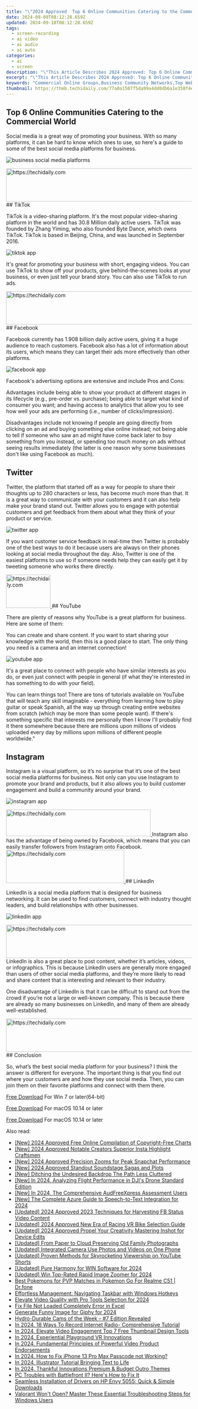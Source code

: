 ```yaml
---
title: "\"2024 Approved  Top 6 Online Communities Catering to the Commercial World\""
date: 2024-09-09T08:12:28.659Z
updated: 2024-09-10T08:12:28.659Z
tags: 
  - screen-recording
  - ai video
  - ai audio
  - ai auto
categories: 
  - ai
  - screen
description: "\"This Article Describes 2024 Approved: Top 6 Online Communities Catering to the Commercial World\""
excerpt: "\"This Article Describes 2024 Approved: Top 6 Online Communities Catering to the Commercial World\""
keywords: "Commercial Online Groups,Business Community Networks,Top Web Commerce Sites,Online Trade Forums,Professional Digital Communities,Global Biz Forum Hubs,Commerce Interaction Platforms,Biz Online Networks,Commerce Community Hubs,Top Market Forums,Global Business Groups,Trade & Tech Sites,Professional Web Orgs,Digital Business Spaces"
thumbnail: https://thmb.techidaily.com/77a0a1507f5da99a4dd0db6a1e358f4e656bf9fb2de63da75eb278005236e188.jpg
---
```


## Top 6 Online Communities Catering to the Commercial World

Social media is a great way of promoting your business. With so many platforms, it can be hard to know which ones to use, so here's a guide to some of the best social media platforms for business.

![business social media platforms](https://images.wondershare.com/filmora/article-images/2022/09/business-social-media-platforms.jpg)

<!-- affiliate ads begin -->
<a href="https://appsumo.8odi.net/c/5597632/2132161/7443" target="_top" id="2132161">
  <img src="//a.impactradius-go.com/display-ad/7443-2132161" border="0" alt="https://techidaily.com" width="728" height="90"/>
</a>
<img height="0" width="0" src="https://appsumo.8odi.net/i/5597632/2132161/7443" style="position:absolute;visibility:hidden;" border="0" />
<!-- affiliate ads end -->
## TikTok

TikTok is a video-sharing platform. It's the most popular video-sharing platform in the world and has 30.8 Million daily active users. TikTok was founded by Zhang Yiming, who also founded Byte Dance, which owns TikTok. TikTok is based in Beijing, China, and was launched in September 2016.

![tiktok app](https://images.wondershare.com/filmora/article-images/2022/09/tiktok-app.jpg)

It's great for promoting your business with short, engaging videos. You can use TikTok to show off your products, give behind-the-scenes looks at your business, or even just tell your brand story. You can also use TikTok to run ads.

<!-- affiliate ads begin -->
<a href="https://ephamedtechinc.pxf.io/c/5597632/2120866/26400?prodsku=mars" target="_top" id="2120866">
  <img src="//a.impactradius-go.com/display-ad/26400-2120866" border="0" alt="https://techidaily.com" width="728" height="90"/>
</a>
<img height="0" width="0" src="https://ephamedtechinc.pxf.io/i/5597632/2120866/26400?prodsku=mars" style="position:absolute;visibility:hidden;" border="0" />
<!-- affiliate ads end -->
## Facebook

Facebook currently has 1.908 billion daily active users, giving it a huge audience to reach customers. Facebook also has a lot of information about its users, which means they can target their ads more effectively than other platforms.

![facebook app](https://images.wondershare.com/filmora/article-images/2022/09/facebook-app.jpg)

Facebook's advertising options are extensive and include Pros and Cons:

Advantages include being able to show your product at different stages in its lifecycle (e.g., pre-order vs. purchase); being able to target what kind of consumer you want; and having access to analytics that allow you to see how well your ads are performing (i.e., number of clicks/impression).

Disadvantages include not knowing if people are going directly from clicking on an ad and buying something else online instead; not being able to tell if someone who saw an ad might have come back later to buy something from you instead, or spending too much money on ads without seeing results immediately (the latter is one reason why some businesses don't like using Facebook as much).

## Twitter

Twitter, the platform that started off as a way for people to share their thoughts up to 280 characters or less, has become much more than that. It is a great way to communicate with your customers and it can also help make your brand stand out. Twitter allows you to engage with potential customers and get feedback from them about what they think of your product or service.

![twitter app](https://images.wondershare.com/filmora/article-images/2022/09/twitter-app.jpg)

If you want customer service feedback in real-time then Twitter is probably one of the best ways to do it because users are always on their phones looking at social media throughout the day. Also, Twitter is one of the easiest platforms to use so if someone needs help they can easily get it by tweeting someone who works there directly.

<!-- affiliate ads begin -->
<a href="https://aligracehair.sjv.io/c/5597632/2135350/19272" target="_top" id="2135350">
  <img src="//a.impactradius-go.com/display-ad/19272-2135350" border="0" alt="https://techidaily.com" width="120" height="90"/>
</a>
<img height="0" width="0" src="https://aligracehair.sjv.io/i/5597632/2135350/19272" style="position:absolute;visibility:hidden;" border="0" />
<!-- affiliate ads end -->
## YouTube

There are plenty of reasons why YouTube is a great platform for business. Here are some of them:

You can create and share content. If you want to start sharing your knowledge with the world, then this is a good place to start. The only thing you need is a camera and an internet connection!

![youtube app](https://images.wondershare.com/filmora/article-images/2022/09/youtube-app.jpg)

It's a great place to connect with people who have similar interests as you do, or even just connect with people in general (if what they're interested in has something to do with your field).

You can learn things too! There are tons of tutorials available on YouTube that will teach any skill imaginable - everything from learning how to play guitar or speak Spanish, all the way up through creating entire websites from scratch (which may be more than some people want). If there's something specific that interests me personally then I know I'll probably find it there somewhere because there are millions upon millions of videos uploaded every day by millions upon millions of different people worldwide."

## Instagram

Instagram is a visual platform, so it’s no surprise that it’s one of the best social media platforms for business. Not only can you use Instagram to promote your brand and products, but it also allows you to build customer engagement and build a community around your brand.

![instagram app](https://images.wondershare.com/filmora/article-images/2022/09/instagram-app.jpg)

<!-- affiliate ads begin -->
<a href="https://aligracehair.sjv.io/c/5597632/2115949/19272" target="_top" id="2115949">
  <img src="//a.impactradius-go.com/display-ad/19272-2115949" border="0" alt="https://techidaily.com" width="392" height="72"/>
</a>
<img height="0" width="0" src="https://aligracehair.sjv.io/i/5597632/2115949/19272" style="position:absolute;visibility:hidden;" border="0" />
<!-- affiliate ads end -->
Instagram also has the advantage of being owned by Facebook, which means that you can easily transfer followers from Instagram onto Facebook.

<!-- affiliate ads begin -->
<a href="https://bluettius.sjv.io/c/5597632/2139109/17108" target="_top" id="2139109">
  <img src="//a.impactradius-go.com/display-ad/17108-2139109" border="0" alt="https://techidaily.com" width="320" height="90"/>
</a>
<img height="0" width="0" src="https://bluettius.sjv.io/i/5597632/2139109/17108" style="position:absolute;visibility:hidden;" border="0" />
<!-- affiliate ads end -->
## LinkedIn

LinkedIn is a social media platform that is designed for business networking. It can be used to find customers, connect with industry thought leaders, and build relationships with other businesses.

![linkedin app](https://images.wondershare.com/filmora/article-images/2022/09/linkedin-app.jpg)

<!-- affiliate ads begin -->
<a href="https://ephamedtechinc.pxf.io/c/5597632/2137207/26400" target="_top" id="2137207">
  <img src="//a.impactradius-go.com/display-ad/26400-2137207" border="0" alt="https://techidaily.com" width="728" height="90"/>
</a>
<img height="0" width="0" src="https://ephamedtechinc.pxf.io/i/5597632/2137207/26400" style="position:absolute;visibility:hidden;" border="0" />
<!-- affiliate ads end -->
LinkedIn is also a great place to post content, whether it’s articles, videos, or infographics. This is because LinkedIn users are generally more engaged than users of other social media platforms, and they’re more likely to read and share content that is interesting and relevant to their industry.

One disadvantage of LinkedIn is that it can be difficult to stand out from the crowd if you’re not a large or well-known company. This is because there are already so many businesses on LinkedIn, and many of them are already well-established.

<!-- affiliate ads begin -->
<a href="https://appsumo.8odi.net/c/5597632/2137395/7443" target="_top" id="2137395">
  <img src="//a.impactradius-go.com/display-ad/7443-2137395" border="0" alt="https://techidaily.com" width="728" height="90"/>
</a>
<img height="0" width="0" src="https://appsumo.8odi.net/i/5597632/2137395/7443" style="position:absolute;visibility:hidden;" border="0" />
<!-- affiliate ads end -->
## Conclusion

So, what’s the best social media platform for your business? I think the answer is different for everyone. The important thing is that you find out where your customers are and how they use social media. Then, you can join them on their favorite platforms and connect with them there.

[Free Download](https://tools.techidaily.com/wondershare/filmora/download/) For Win 7 or later(64-bit)

[Free Download](https://tools.techidaily.com/wondershare/filmora/download/) For macOS 10.14 or later

[Free Download](https://tools.techidaily.com/wondershare/filmora/download/) For macOS 10.14 or later

<ins class="adsbygoogle"
     style="display:block"
     data-ad-format="autorelaxed"
     data-ad-client="ca-pub-7571918770474297"
     data-ad-slot="1223367746"></ins>

<ins class="adsbygoogle"
     style="display:block"
     data-ad-format="autorelaxed"
     data-ad-client="ca-pub-7571918770474297"
     data-ad-slot="1223367746"></ins>



<ins class="adsbygoogle"
     style="display:block"
     data-ad-client="ca-pub-7571918770474297"
     data-ad-slot="8358498916"
     data-ad-format="auto"
     data-full-width-responsive="true"></ins>






<span class="atpl-alsoreadstyle">Also read:</span>
<div><ul>
<li><a href="https://fox-blue.techidaily.com/new-2024-approved-free-online-compilation-of-copyright-free-charts/"><u>[New] 2024 Approved Free Online Compilation of Copyright-Free Charts</u></a></li>
<li><a href="https://instagram-videos.techidaily.com/new-2024-approved-notable-creators-superior-insta-highlight-craftsmen/"><u>[New] 2024 Approved Notable Creators Superior Insta Highlight Craftsmen</u></a></li>
<li><a href="https://fox-blue.techidaily.com/new-2024-approved-precision-zooms-for-peak-snapchat-performance/"><u>[New] 2024 Approved Precision Zooms for Peak Snapchat Performance</u></a></li>
<li><a href="https://fox-blue.techidaily.com/new-2024-approved-standout-soundstage-sagas-and-plots/"><u>[New] 2024 Approved Standout Soundstage Sagas and Plots</u></a></li>
<li><a href="https://fox-blue.techidaily.com/new-ditching-the-undesired-backdrop-the-path-less-cluttered/"><u>[New] Ditching the Undesired Backdrop The Path Less Cluttered</u></a></li>
<li><a href="https://fox-blue.techidaily.com/new-in-2024-analyzing-flight-performance-in-djis-drone-standard-edition/"><u>[New] In 2024, Analyzing Flight Performance in DJI's Drone Standard Edition</u></a></li>
<li><a href="https://fox-blue.techidaily.com/new-in-2024-the-comprehensive-audfreexpress-assessment-users/"><u>[New] In 2024, The Comprehensive AudFreeXpress Assessment Users</u></a></li>
<li><a href="https://fox-blue.techidaily.com/new-the-complete-azure-guide-to-speech-to-text-integration-for-2024/"><u>[New] The Complete Azure Guide to Speech-to-Text Integration for 2024</u></a></li>
<li><a href="https://facebook-videos.techidaily.com/updated-2024-approved-2023-techniques-for-harvesting-fb-status-video-content/"><u>[Updated] 2024 Approved 2023 Techniques for Harvesting FB Status Video Content</u></a></li>
<li><a href="https://fox-blue.techidaily.com/updated-2024-approved-new-era-of-racing-vr-bike-selection-guide/"><u>[Updated] 2024 Approved New Era of Racing VR Bike Selection Guide</u></a></li>
<li><a href="https://fox-blue.techidaily.com/updated-2024-approved-propel-your-creativity-mastering-inshot-for-device-edits/"><u>[Updated] 2024 Approved Propel Your Creativity Mastering Inshot for Device Edits</u></a></li>
<li><a href="https://fox-blue.techidaily.com/updated-from-paper-to-cloud-preserving-old-family-photographs/"><u>[Updated] From Paper to Cloud Preserving Old Family Photographs</u></a></li>
<li><a href="https://fox-blue.techidaily.com/updated-integrated-camera-use-photos-and-videos-on-one-phone/"><u>[Updated] Integrated Camera Use Photos and Videos on One Phone</u></a></li>
<li><a href="https://facebook-record-videos.techidaily.com/updated-proven-methods-for-skyrocketing-viewership-on-youtube-shorts/"><u>[Updated] Proven Methods for Skyrocketing Viewership on YouTube Shorts</u></a></li>
<li><a href="https://fox-blue.techidaily.com/updated-pure-harmony-for-win-software-for-2024/"><u>[Updated] Pure Harmony for WIN Software for 2024</u></a></li>
<li><a href="https://fox-blue.techidaily.com/updated-win-top-rated-rapid-image-zoomer-for-2024/"><u>[Updated] Win Top-Rated Rapid Image Zoomer for 2024</u></a></li>
<li><a href="https://pokemon-go-android.techidaily.com/best-pokemons-for-pvp-matches-in-pokemon-go-for-realme-c51-drfone-by-drfone-virtual-android/"><u>Best Pokemons for PVP Matches in Pokemon Go For Realme C51 | Dr.fone</u></a></li>
<li><a href="https://win11-tips.techidaily.com/effortless-management-navigating-taskbar-with-windows-hotkeys/"><u>Effortless Management: Navigating Taskbar with Windows Hotkeys</u></a></li>
<li><a href="https://fox-blue.techidaily.com/elevate-video-quality-with-pro-tools-selection-for-2024/"><u>Elevate Video Quality with Pro Tools Selection for 2024</u></a></li>
<li><a href="https://phone-solutions.techidaily.com/fix-file-not-loaded-completely-error-in-excel-by-stellar-guide/"><u>Fix File Not Loaded Completely Error in Excel</u></a></li>
<li><a href="https://fox-blue.techidaily.com/generate-funny-image-for-giphy-for-2024/"><u>Generate Funny Image for Giphy for 2024</u></a></li>
<li><a href="https://extra-tips.techidaily.com/hydro-durable-cams-of-the-week-7-edition-revealed/"><u>Hydro-Durable Cams of the Week – #7 Edition Revealed</u></a></li>
<li><a href="https://extra-approaches.techidaily.com/in-2024-18-ways-to-record-internet-radio-comprehensive-tutorial/"><u>In 2024, 18 Ways To Record Internet Radio- Comprehensive Tutorial</u></a></li>
<li><a href="https://youtube-zero.techidaily.com/24-elevate-video-engagement-top-7-free-thumbnail-design-tools/"><u>In 2024, Elevate Video Engagement Top 7 Free Thumbnail Design Tools</u></a></li>
<li><a href="https://fox-blue.techidaily.com/in-2024-experiential-playground-vr-innovations/"><u>In 2024, Experiential Playground VR Innovations</u></a></li>
<li><a href="https://fox-blue.techidaily.com/in-2024-fundamental-principles-of-powerful-video-product-endorsements/"><u>In 2024, Fundamental Principles of Powerful Video Product Endorsements</u></a></li>
<li><a href="https://ios-unlock.techidaily.com/in-2024-how-to-fix-iphone-13-pro-max-passcode-not-working-by-drfone-ios/"><u>In 2024, How to Fix iPhone 13 Pro Max Passcode not Working?</u></a></li>
<li><a href="https://fox-blue.techidaily.com/in-2024-illustrator-tutorial-bringing-text-to-life/"><u>In 2024, Illustrator Tutorial Bringing Text to Life</u></a></li>
<li><a href="https://fox-blue.techidaily.com/in-2024-thankful-innovations-premium-and-budget-outro-themes/"><u>In 2024, Thankful Innovations Premium & Budget Outro Themes</u></a></li>
<li><a href="https://program-issues.techidaily.com/1723009584521-pc-troubles-with-battlefront-ii-heres-how-to-fix-it/"><u>PC Troubles with Battlefront II? Here's How to Fix It</u></a></li>
<li><a href="https://win-dash.techidaily.com/seamless-installation-of-drivers-on-hp-envy-5055-quick-and-simple-downloads/"><u>Seamless Installation of Drivers on HP Envy 5055: Quick & Simple Downloads</u></a></li>
<li><a href="https://program-issues.techidaily.com/valorant-wont-open-master-these-essential-troubleshooting-steps-for-windows-users/"><u>Valorant Won't Open? Master These Essential Troubleshooting Steps for Windows Users</u></a></li>
</ul></div>
